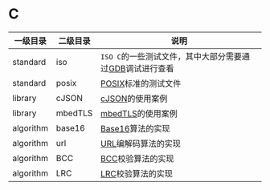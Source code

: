 # C

|一级目录|二级目录|说明
|-|-|-|
|standard|iso|`ISO C`的一些测试文件，其中大部分需要通过[GDB](http://blog.fpliu.com/it/software/GNU/GDB)调试进行查看|
|standard|posix|[POSIX](http://blog.fpliu.com/it/organization/IEEE/POSIX)标准的测试文件|
|library|cJSON|[cJSON](http://blog.fpliu.com/it/software/development/language/C/library/cJSON)的使用案例|
|library|mbedTLS|[mbedTLS](http://blog.fpliu.com/it/software/development/language/C/library/mbedTLS)的使用案例|
|algorithm|base16|[Base16](http://blog.fpliu.com/it/data/text/coding/Base16)算法的实现
|algorithm|url|[URL](http://blog.fpliu.com/it/data/text/coding/URL)编解码算法的实现
|algorithm|BCC|[BCC](http://blog.fpliu.com/it/algorithm/check/BCC)校验算法的实现
|algorithm|LRC|[LRC](http://blog.fpliu.com/it/algorithm/check/LRC)校验算法的实现

